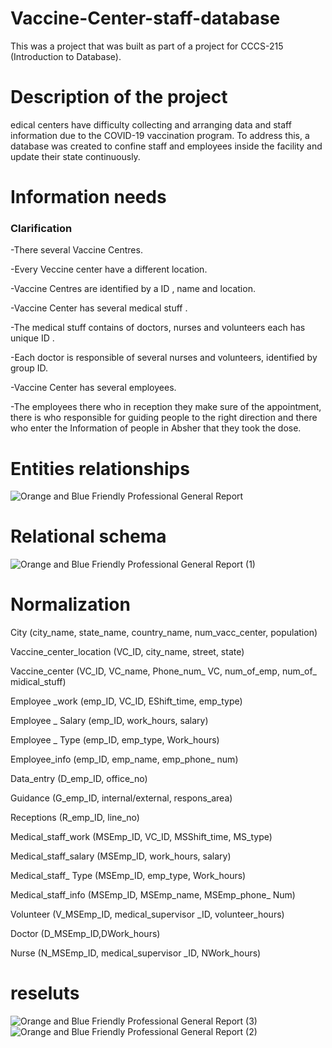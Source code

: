 # Vaccine-Center-staff-database
This was a project that was built as part of a project for CCCS-215 (Introduction to Database).

# Description of the project
edical centers have difficulty collecting and arranging data and staff information due to the COVID-19 vaccination program. To address this, a database was created to confine staff and employees inside the facility and update their state continuously.


# Information needs
### Clarification

-There several Vaccine Centres.

-Every Veccine center have a different location.

-Vaccine Centres are identified by a ID , name and location.

-Vaccine Center has several medical stuff .

-The medical stuff contains of doctors, nurses and volunteers each has unique ID .

-Each doctor is responsible of several nurses and volunteers, identified by group ID.

-Vaccine Center has several employees.

-The employees there who in reception they make sure of the appointment, there is who responsible for guiding people to the right direction and there who enter the Information of people in Absher that they took the dose.

# Entities relationships 

![Orange and Blue Friendly Professional General Report](https://user-images.githubusercontent.com/97242283/225166619-3b4e0590-56dc-4123-a06f-1687a410ae44.jpg)

# Relational schema 

![Orange and Blue Friendly Professional General Report (1)](https://user-images.githubusercontent.com/97242283/225166839-08222da5-7e62-4590-9607-dad6ecce0285.jpg)

# Normalization 
City
(city_name, state_name, country_name, num_vacc_center, population)

Vaccine_center_location 
(VC_ID, city_name, street, state)

Vaccine_center
(VC_ID, VC_name, Phone_num_ VC, num_of_emp, num_of_ midical_stuff)

Employee _work
(emp_ID, VC_ID, EShift_time, emp_type)

Employee _ Salary 
(emp_ID, work_hours, salary)

Employee _ Type
(emp_ID, emp_type, Work_hours)

Employee_info
(emp_ID, emp_name, emp_phone_ num)

Data_entry
(D_emp_ID, office_no)

Guidance
(G_emp_ID, internal/external, respons_area)

Receptions
(R_emp_ID, line_no)

Medical_staff_work
(MSEmp_ID, VC_ID, MSShift_time, MS_type)

Medical_staff_salary
(MSEmp_ID, work_hours, salary)

Medical_staff_ Type
(MSEmp_ID, emp_type, Work_hours)

Medical_staff_info
(MSEmp_ID, MSEmp_name, MSEmp_phone_ Num)

Volunteer
(V_MSEmp_ID, medical_supervisor _ID, volunteer_hours)

Doctor
(D_MSEmp_ID,DWork_hours)

Nurse
(N_MSEmp_ID, medical_supervisor _ID, NWork_hours)

# reseluts

![Orange and Blue Friendly Professional General Report (3)](https://user-images.githubusercontent.com/97242283/225167841-3d833ea8-d596-4af4-9c2a-558eaf5446e1.jpg)
![Orange and Blue Friendly Professional General Report (2)](https://user-images.githubusercontent.com/97242283/225167823-3b58ea56-fe7b-47a2-baec-c736a2c81928.jpg)


